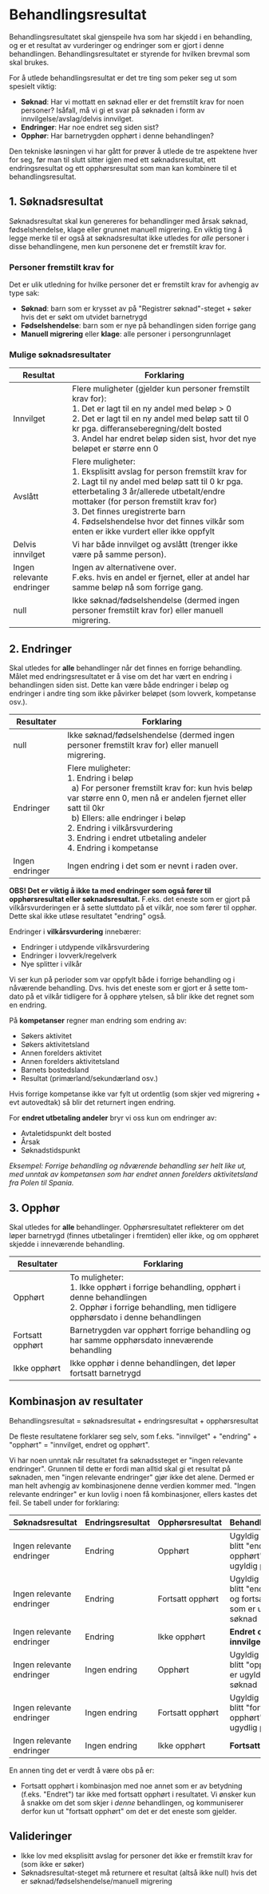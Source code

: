 # Behandlingsresultat

Behandlingsresultatet skal gjenspeile hva som har skjedd i en behandling, og er et resultat av vurderinger og endringer
som er gjort i denne behandlingen. Behandlingsresultatet er styrende for hvilken brevmal som skal brukes.

For å utlede behandlingsresultat er det tre ting som peker seg ut som spesielt viktig:

- **Søknad**: Har vi mottatt en søknad eller er det fremstilt krav for noen personer? Isåfall, må vi gi et svar på
  søknaden i form av innvilgelse/avslag/delvis innvilget.
- **Endringer**: Har noe endret seg siden sist?
- **Opphør**: Har barnetrygden opphørt i denne behandlingen?

Den tekniske løsningen vi har gått for prøver å utlede de tre aspektene hver for seg, før man til slutt sitter igjen med
ett søknadsresultat, ett endringsresultat og ett opphørsresultat som man kan kombinere til et behandlingsresultat.

## 1. Søknadsresultat

Søknadsresultat skal kun genereres for behandlinger med årsak søknad, fødselshendelse, klage eller grunnet manuell
migrering. En viktig ting å legge merke til er også at søknadsresultat ikke utledes for _alle_ personer i disse
behandlingene, men kun personene det er fremstilt krav for.

### Personer fremstilt krav for

Det er ulik utledning for hvilke personer det er fremstilt krav for avhengig av type sak:

- **Søknad**: barn som er krysset av på "Registrer søknad"-steget + søker hvis det er søkt om utvidet barnetrygd
- **Fødselshendelse**: barn som er nye på behandlingen siden forrige gang
- **Manuell migrering** eller **klage**: alle personer i persongrunnlaget

### Mulige søknadsresultater

| Resultat                  | Forklaring                                                                                                                                                                                                                                                                                                                                        |
|---------------------------|---------------------------------------------------------------------------------------------------------------------------------------------------------------------------------------------------------------------------------------------------------------------------------------------------------------------------------------------------|
| Innvilget                 | Flere muligheter (gjelder kun personer fremstilt krav for):<br>1. Det er lagt til en ny andel med beløp > 0<br>2. Det er lagt til en ny andel med beløp satt til 0 kr pga. differanseberegning/delt bosted   <br>3. Andel har endret beløp siden sist, hvor det nye beløpet er større enn 0                                                       |
| Avslått                   | Flere muligheter:<br>1. Eksplisitt avslag for person fremstilt krav for<br>2. Lagt til ny andel med beløp satt til 0 kr pga. etterbetaling 3 år/allerede utbetalt/endre mottaker (for person fremstilt krav for) <br> 3. Det finnes uregistrerte barn <br> 4. Fødselshendelse hvor det finnes vilkår som enten er ikke vurdert eller ikke oppfylt |
| Delvis innvilget          | Vi har både innvilget og avslått (trenger ikke være på samme person).                                                                                                                                                                                                                                                                             |
| Ingen relevante endringer | Ingen av alternativene over. <br>F.eks. hvis en andel er fjernet, eller at andel har samme beløp nå som forrige gang.                                                                                                                                                                                                                             |
| null                      | Ikke søknad/fødselshendelse (dermed ingen personer fremstilt krav for) eller manuell migrering.                                                                                                                                                                                                                                                   |

## 2. Endringer

Skal utledes for **alle** behandlinger når det finnes en forrige behandling. Målet med endringsresultatet er å vise om
det har vært en endring i behandlingen siden sist.
Dette kan være både endringer i beløp og endringer i andre ting som ikke påvirker beløpet (som lovverk, kompetanse
osv.).

| Resultater      | Forklaring                                                                                                                                                                                                                                                                                                               |
|-----------------|--------------------------------------------------------------------------------------------------------------------------------------------------------------------------------------------------------------------------------------------------------------------------------------------------------------------------|
| null            | Ikke søknad/fødselshendelse (dermed ingen personer fremstilt krav for) eller manuell migrering.                                                                                                                                                                                                                          |
| Endringer       | Flere muligheter:<br>1. Endring i beløp <br>&nbsp; a) For personer fremstilt krav for: kun hvis beløp var større enn 0, men nå er andelen fjernet eller satt til 0kr <br>&nbsp; b) Ellers: alle endringer i beløp <br>2. Endring i vilkårsvurdering<br>3. Endring i endret utbetaling andeler<br>4. Endring i kompetanse |
| Ingen endringer | Ingen endring i det som er nevnt i raden over.                                                                                                                                                                                                                                                                           |

**OBS! Det er viktig å ikke ta med endringer som også fører til opphørsresultat eller søknadsresultat.** F.eks. det
eneste som er gjort på vilkårsvurderingen er å sette sluttdato på et vilkår, noe som fører til opphør. Dette skal ikke
utløse resultatet "endring" også.

Endringer i **vilkårsvurdering** innebærer:

- Endringer i utdypende vilkårsvurdering
- Endringer i lovverk/regelverk
- Nye splitter i vilkår

Vi ser kun på perioder som var oppfylt både i forrige behandling og i nåværende behandling. Dvs. hvis det eneste som er
gjort er å sette tom-dato på et vilkår tidligere for å opphøre ytelsen, så blir ikke det regnet som en endring.

På **kompetanser** regner man endring som endring av:

- Søkers aktivitet
- Søkers aktivitetsland
- Annen forelders aktivitet
- Annen forelders aktivitetsland
- Barnets bostedsland
- Resultat (primærland/sekundærland osv.)

Hvis forrige kompetanse ikke var fylt ut ordentlig (som skjer ved migrering + evt autovedtak) så blir det returnert
ingen endring.

For **endret utbetaling andeler** bryr vi oss kun om endringer av:

- Avtaletidspunkt delt bosted
- Årsak
- Søknadstidspunkt

_Eksempel: Forrige behandling og nåværende behandling ser helt like ut, med unntak av kompetansen som har endret annen
forelders aktivitetsland fra Polen til Spania._

## 3. Opphør

Skal utledes for **alle** behandlinger. Opphørsresultatet reflekterer om det løper barnetrygd (finnes utbetalinger i
fremtiden) eller ikke, og om opphøret skjedde i inneværende behandling.

| Resultater       | Forklaring                                                                                                                                                             |
|------------------|------------------------------------------------------------------------------------------------------------------------------------------------------------------------|
| Opphørt          | To muligheter:<br>1. Ikke opphørt i forrige behandling, opphørt i denne behandlingen<br>2. Opphør i forrige behandling, men tidligere opphørsdato i denne behandlingen |
| Fortsatt opphørt | Barnetrygden var opphørt forrige behandling og har samme opphørsdato inneværende behandling                                                                            |
| Ikke opphørt     | Ikke opphør i denne behandlingen, det løper fortsatt barnetrygd                                                                                                        |

## Kombinasjon av resultater

Behandlingsresultat = søknadsresultat + endringsresultat + opphørsresultat

De fleste resultatene forklarer seg selv, som f.eks. "innvilget" + "endring" + "opphørt" = "innvilget, endret og
opphørt".

Vi har noen unntak når resultatet fra søknadssteget er "ingen relevante endringer". Grunnen til dette er fordi man
alltid skal gi et resultat på søknaden, men "ingen relevante endringer" gjør ikke det alene. Dermed er man helt avhengig
av kombinasjonene denne verdien kommer med. "Ingen relevante endringer" er kun lovlig i noen få kombinasjoner, ellers
kastes det feil. Se tabell under for forklaring:

| Søknadsresultat           | Endringsresultat | Opphørsresultat  | Behandlingsresultat                                                                   |
|---------------------------|------------------|------------------|---------------------------------------------------------------------------------------|
| Ingen relevante endringer | Endring          | Opphørt          | Ugyldig - ville ha blitt "endret og opphørt" som er ugyldig på søknad                 |
| Ingen relevante endringer | Endring          | Fortsatt opphørt | Ugyldig - ville ha blitt "endret/endret og fortsatt opphørt" som er ugyldig på søknad |
| Ingen relevante endringer | Endring          | Ikke opphørt     | **Endret og fortsatt innvilget**                                                      |
| Ingen relevante endringer | Ingen endring    | Opphørt          | Ugyldig - ville ha blitt "opphørt" som er ugyldig på søknad                           |
| Ingen relevante endringer | Ingen endring    | Fortsatt opphørt | Ugyldig - ville ha blitt "fortsatt opphørt" som er ugydlig på søknad                  |
| Ingen relevante endringer | Ingen endring    | Ikke opphørt     | **Fortsatt innvilget**                                                                |

En annen ting det er verdt å være obs på er:

- Fortsatt opphørt i kombinasjon med noe annet som er av betydning (f.eks. "Endret") tar ikke med fortsatt opphørt i
  resultatet. Vi ønsker kun å snakke om det som skjer i _denne_ behandlingen, og kommuniserer derfor kun ut "fortsatt
  opphørt" om det er det eneste som gjelder.

## Valideringer

- Ikke lov med eksplisitt avslag for personer det ikke er fremstilt krav for (som ikke er søker)
- Søknadsresultat-steget må returnere et resultat (altså ikke null) hvis det er søknad/fødselshendelse/manuell migrering